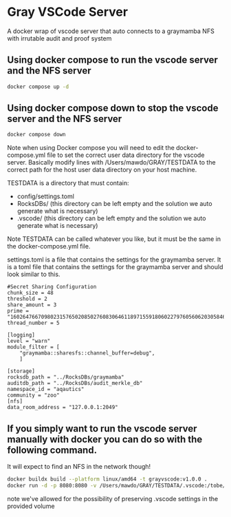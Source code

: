 # Gray VSCode Server
A docker wrap of vscode server that auto connects to a graymamba NFS with irrutable audit and proof system

## Using docker compose to run the vscode server and the NFS server
```bash
docker compose up -d
```

## Using docker compose down to stop the vscode server and the NFS server
```bash
docker compose down
```

Note when using Docker compose you will need to edit the docker-compose.yml file to set the correct user data directory for the vscode server. Basically modify lines with /Users/mawdo/GRAY/TESTDATA to the correct path for the host user data directory on your host machine.

TESTDATA is a directory that must contain:
- config/settings.toml
- RocksDBs/ (this directory can be left empty and the solution we auto generate what is necessary)
- .vscode/ (this directory can be left empty and the solution we auto generate what is necessary)

Note TESTDATA can be called whatever you like, but it must be the same in the docker-compose.yml file.

settings.toml is a file that contains the settings for the graymamba server. It is a toml file that contains the settings for the graymamba server and should look similar to this.

```
#Secret Sharing Configuration
chunk_size = 48
threshold = 2
share_amount = 3
prime = "1602647667098023157650208502760830646118971559180602279760560620305846622963164828915087516998772696148300120393034934719"
thread_number = 5

[logging]
level = "warn"
module_filter = [
    "graymamba::sharesfs::channel_buffer=debug",
    ]

[storage]
rocksdb_path = "../RocksDBs/graymamba"
auditdb_path = "../RocksDBs/audit_merkle_db"
namespace_id = "aqautics"
community = "zoo"
[nfs]
data_room_address = "127.0.0.1:2049"
```

## If you simply want to run the vscode server manually with docker you can do so with the following command.
It will expect to find an NFS in the network though!

```bash
docker buildx build --platform linux/amd64 -t grayvscode:v1.0.0 .
docker run -d -p 8080:8080 -v /Users/mawdo/GRAY/TESTDATA/.vscode:/tobe/provided/.vscode --rm --privileged --network graymamba-network --platform linux/amd64 grayvscode:v1.0.0
```

note we've allowed for the possibility of preserving .vscode settings in the provided volume